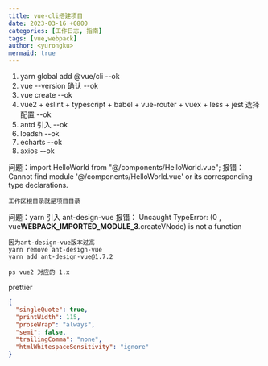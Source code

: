 ```yaml
---
title: vue-cli搭建项目
date: 2023-03-16 +0800
categories: [工作日志, 指南]
tags: [vue,webpack]
author: <yurongku>  
mermaid: true
---
```




1. yarn global add @vue/cli --ok
2. vue --version 确认 --ok
3. vue create <project-name> --ok
4. vue2 + eslint + typescript + babel + vue-router + vuex + less + jest 选择配置 --ok
5. antd 引入 --ok
6. loadsh --ok
7. echarts --ok
8. axios --ok

问题：import HelloWorld from "@/components/HelloWorld.vue"; 报错：
Cannot find module '@/components/HelloWorld.vue' or its corresponding type declarations.

```
工作区根目录就是项目目录
```

问题：yarn 引入 ant-design-vue 报错：
Uncaught TypeError: (0 , vue**WEBPACK_IMPORTED_MODULE_3**.createVNode) is not a function

```
因为ant-design-vue版本过高
yarn remove ant-design-vue
yarn add ant-design-vue@1.7.2

ps vue2 对应的 1.x
```

prettier

```json
{
  "singleQuote": true,
  "printWidth": 115,
  "proseWrap": "always",
  "semi": false,
  "trailingComma": "none",
  "htmlWhitespaceSensitivity": "ignore"
}
```
